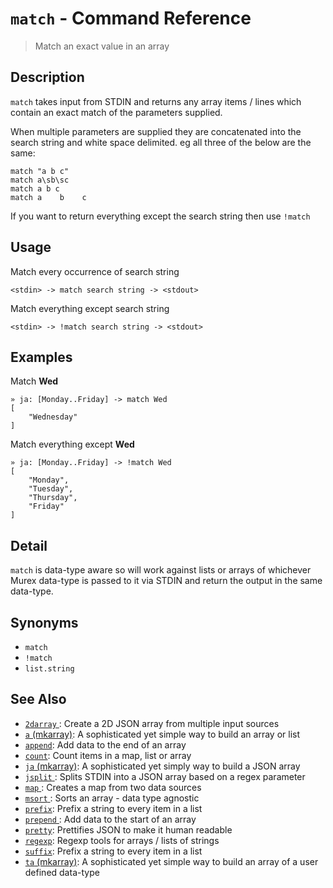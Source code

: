 # `match` - Command Reference

> Match an exact value in an array

## Description

`match` takes input from STDIN and returns any array items / lines which
contain an exact match of the parameters supplied.

When multiple parameters are supplied they are concatenated into the search
string and white space delimited. eg all three of the below are the same:

```
match "a b c"
match a\sb\sc
match a b c
match a    b    c
```

If you want to return everything except the search string then use `!match`

## Usage

Match every occurrence of search string

```
<stdin> -> match search string -> <stdout>
```

Match everything except search string

```
<stdin> -> !match search string -> <stdout>
```

## Examples

Match **Wed**

```
» ja: [Monday..Friday] -> match Wed
[
    "Wednesday"
]
```

Match everything except **Wed**

```
» ja: [Monday..Friday] -> !match Wed
[
    "Monday",
    "Tuesday",
    "Thursday",
    "Friday"
] 
```

## Detail

`match` is data-type aware so will work against lists or arrays of whichever
Murex data-type is passed to it via STDIN and return the output in the
same data-type.

## Synonyms

* `match`
* `!match`
* `list.string`


## See Also

* [`2darray` ](../commands/2darray.md):
  Create a 2D JSON array from multiple input sources
* [`a` (mkarray)](../commands/a.md):
  A sophisticated yet simple way to build an array or list
* [`append`](../commands/append.md):
  Add data to the end of an array
* [`count`](../commands/count.md):
  Count items in a map, list or array
* [`ja` (mkarray)](../commands/ja.md):
  A sophisticated yet simply way to build a JSON array
* [`jsplit` ](../commands/jsplit.md):
  Splits STDIN into a JSON array based on a regex parameter
* [`map` ](../commands/map.md):
  Creates a map from two data sources
* [`msort` ](../commands/msort.md):
  Sorts an array - data type agnostic
* [`prefix`](../commands/prefix.md):
  Prefix a string to every item in a list
* [`prepend` ](../commands/prepend.md):
  Add data to the start of an array
* [`pretty`](../commands/pretty.md):
  Prettifies JSON to make it human readable
* [`regexp`](../commands/regexp.md):
  Regexp tools for arrays / lists of strings
* [`suffix`](../commands/suffix.md):
  Prefix a string to every item in a list
* [`ta` (mkarray)](../commands/ta.md):
  A sophisticated yet simple way to build an array of a user defined data-type
